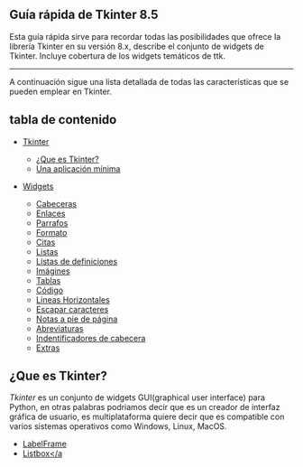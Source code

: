 
## Guía rápida de Tkinter 8.5

Esta guía rápida sirve para recordar todas las posibilidades que ofrece la librería Tkinter en su versión 8.x, describe el conjunto de widgets de Tkinter. Incluye cobertura de los widgets temáticos de ttk.

---  

A continuación sigue una lista detallada de todas las características que se pueden emplear en Tkinter.

<a name="top"></a>

## tabla de contenido

- [Tkinter](#mark)
    * [¿Que es Tkinter?](#mark-0)
    * [Una aplicación mínima](./a_minimal_application/readme.md)

- [Widgets](#mark0)
    * [Cabeceras](#mark1)
    * [Enlaces](#mark2)
    * [Parrafos](#mark3)
    * [Formato](#mark4)
    * [Citas](#mark5)
    * [Listas](#mark6)
    * [Listas de definiciones](#mark7)
    * [Imágines](#mark8)
    * [Tablas](#mark9)
    * [Código](#mark10)
    * [Lineas Horizontales](#mark11)
    * [Escapar caracteres](#mark12)
    * [Notas a pie de página](#mark13)
    * [Abreviaturas](#mark14)
    * [Indentificadores de cabecera](#mark15)
    * [Extras](#mark16)
    

## <a name="mark-0">¿Que es Tkinter?</a>

*Tkinter* es un conjunto de widgets GUI(graphical user interface) para Python, en otras palabras podriamos decir que es un creador de interfaz gráfica de usuario, es multiplataforma quiere decir que es compatible con varios sistemas operativos como Windows, Linux, MacOS.


- <a href="./LabelFrame.md">LabelFrame</a>
- <a href="./Listbox.md">Listbox</a
